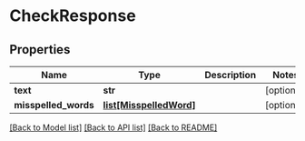 # CheckResponse

## Properties
Name | Type | Description | Notes
------------ | ------------- | ------------- | -------------
**text** | **str** |  | [optional] 
**misspelled_words** | [**list[MisspelledWord]**](MisspelledWord.md) |  | [optional] 

[[Back to Model list]](../README.md#documentation-for-models) [[Back to API list]](../README.md#documentation-for-api-endpoints) [[Back to README]](../README.md)

